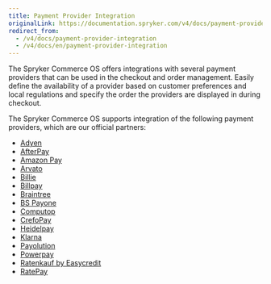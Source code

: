 ```yaml
---
title: Payment Provider Integration
originalLink: https://documentation.spryker.com/v4/docs/payment-provider-integration
redirect_from:
  - /v4/docs/payment-provider-integration
  - /v4/docs/en/payment-provider-integration
---
```


The Spryker Commerce OS offers integrations with several payment providers that can be used in the checkout and order management. Easily define the availability of a provider based on customer preferences and local regulations and specify the order the providers are displayed in during checkout.

The Spryker Commerce OS supports integration of the following payment providers, which are our official partners:

* [Adyen](/docs/scos/dev/technology-partners/202001.0/payment-partners/adyen/adyen.html)
* [AfterPay](/docs/scos/dev/technology-partners/202001.0/payment-partners/afterpay/afterpay.html)
* [Amazon Pay](/docs/scos/dev/technology-partners/202001.0/payment-partners/amazon-pay/amazon-pay.html)
* [Arvato](/docs/scos/dev/technology-partners/202001.0/payment-partners/arvato/arvato.html)
* [Billie](/docs/scos/dev/technology-partners/202001.0/payment-partners/billie.html)
* [Billpay](/docs/scos/dev/technology-partners/202001.0/payment-partners/billpay/billpay.html)
* [Braintree](/docs/scos/dev/technology-partners/202001.0/payment-partners/braintree/braintree.html)
* [BS Payone](/docs/scos/dev/technology-partners/202001.0/payment-partners/bs-payone/bs-payone.html)
* [Computop](/docs/scos/dev/technology-partners/202001.0/payment-partners/computop/computop.html)
* [CrefoPay](/docs/scos/dev/technology-partners/202001.0/payment-partners/crefopay/crefopay.html)
* [Heidelpay](/docs/scos/dev/technology-partners/202001.0/payment-partners/heidelpay/heidelpay.html)
* [Klarna](/docs/scos/dev/technology-partners/202001.0/payment-partners/klarna/klarna.html)
* [Payolution](/docs/scos/dev/technology-partners/202001.0/payment-partners/payolution/payolution.html)
* [Powerpay](/docs/scos/dev/technology-partners/202001.0/payment-partners/powerpay.html)
* [Ratenkauf by Easycredit](/docs/scos/dev/technology-partners/202001.0/payment-partners/ratenkauf-by-easycredit/ratenkauf-by-easycredit.html)
* [RatePay](/docs/scos/dev/technology-partners/202001.0/payment-partners/ratepay/ratepay.html)

